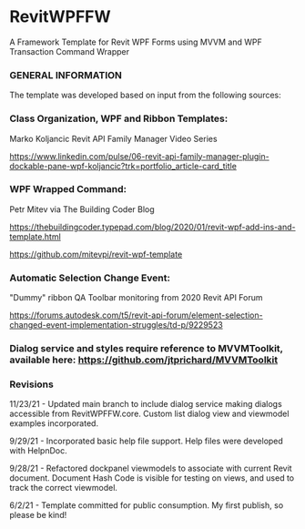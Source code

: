 # RevitWPFFW
A Framework Template for Revit WPF Forms using MVVM and WPF Transaction Command Wrapper

### GENERAL INFORMATION
The template was developed based on input from the following sources:

### Class Organization, WPF and Ribbon Templates: 
Marko Koljancic Revit API Family Manager Video Series
  
https://www.linkedin.com/pulse/06-revit-api-family-manager-plugin-dockable-pane-wpf-koljancic?trk=portfolio_article-card_title
  
### WPF Wrapped Command:
Petr Mitev via The Building Coder Blog
  
https://thebuildingcoder.typepad.com/blog/2020/01/revit-wpf-add-ins-and-template.html
  
https://github.com/mitevpi/revit-wpf-template
  
### Automatic Selection Change Event:
"Dummy" ribbon QA Toolbar monitoring from 2020 Revit API Forum
  
https://forums.autodesk.com/t5/revit-api-forum/element-selection-changed-event-implementation-struggles/td-p/9229523

### Dialog service and styles require reference to MVVMToolkit, available here:  https://github.com/jtprichard/MVVMToolkit

### Revisions
11/23/21 - Updated main branch to include dialog service making dialogs accessible from RevitWPFFW.core.  Custom list dialog view and viewmodel examples incorporated. 

9/29/21 - Incorporated basic help file support.  Help files were developed with HelpnDoc.

9/28/21 - Refactored dockpanel viewmodels to associate with current Revit document.  Document Hash Code is visible for testing on views, and used to track the correct viewmodel.

6/2/21 - Template committed for public consumption.  My first publish, so please be kind!
  

